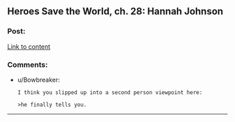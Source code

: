 ## Heroes Save the World, ch. 28: Hannah Johnson

### Post:

[Link to content](https://heroessavetheworld.wordpress.com/2016/12/16/awful-shadow-ch-2-hannah-johnson/)

### Comments:

- u/Bowbreaker:
  ```
  I think you slipped up into a second person viewpoint here:

  >he finally tells you.
  ```

---

